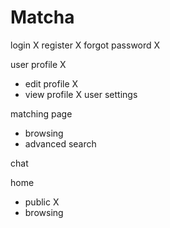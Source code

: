 # Matcha

login X
register X
forgot password X

user profile X
- edit profile X
- view profile X
user settings

matching page
- browsing
- advanced search

chat

home
- public X
- browsing
